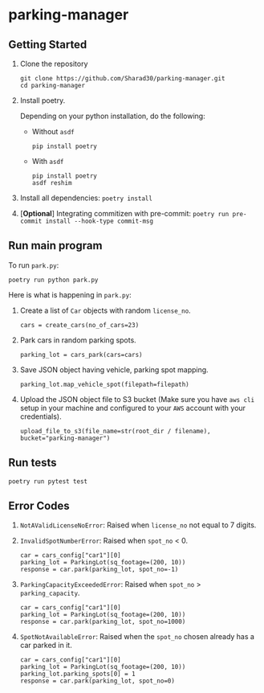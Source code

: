 # parking-manager

## Getting Started

1. Clone the repository
    ```
    git clone https://github.com/Sharad30/parking-manager.git
    cd parking-manager
    ```

2. Install poetry.

    Depending on your python installation, do the following:

    - Without `asdf`
        ```
        pip install poetry
        ```
    - With `asdf`
        ```
        pip install poetry
        asdf reshim
        ```

3. Install all dependencies: `poetry install`
4. [**Optional**] Integrating commitizen with pre-commit: `poetry run pre-commit install --hook-type commit-msg`

## Run main program

To run `park.py`:
```
poetry run python park.py
```

Here is what is happening in `park.py`:
1. Create a list of `Car` objects with random `license_no`.
    ```
    cars = create_cars(no_of_cars=23)
    ```
2. Park cars in random parking spots.
    ```
    parking_lot = cars_park(cars=cars)
    ```
3. Save JSON object having vehicle, parking spot mapping.
    ```
    parking_lot.map_vehicle_spot(filepath=filepath)
    ```
4. Upload the JSON object file to S3 bucket (Make sure you have `aws cli` setup in your machine and configured to your `AWS` account with your credentials).
    ```
    upload_file_to_s3(file_name=str(root_dir / filename), bucket="parking-manager")
    ```

## Run tests
```
poetry run pytest test
```

## Error Codes

1. `NotAValidLicenseNoError`: Raised when `license_no` not equal to 7 digits.

2. `InvalidSpotNumberError`: Raised when `spot_no` < 0.
    ```
    car = cars_config["car1"][0]
    parking_lot = ParkingLot(sq_footage=(200, 10))
    response = car.park(parking_lot, spot_no=-1)
    ```
        
3. `ParkingCapacityExceededError`: Raised when `spot_no` > `parking_capacity`.
    ```
    car = cars_config["car1"][0]
    parking_lot = ParkingLot(sq_footage=(200, 10))
    response = car.park(parking_lot, spot_no=1000)
    ```

4. `SpotNotAvailableError`: Raised when the `spot_no` chosen already has a car parked in it.
    ```
    car = cars_config["car1"][0]
    parking_lot = ParkingLot(sq_footage=(200, 10))
    parking_lot.parking_spots[0] = 1
    response = car.park(parking_lot, spot_no=0)
    ```